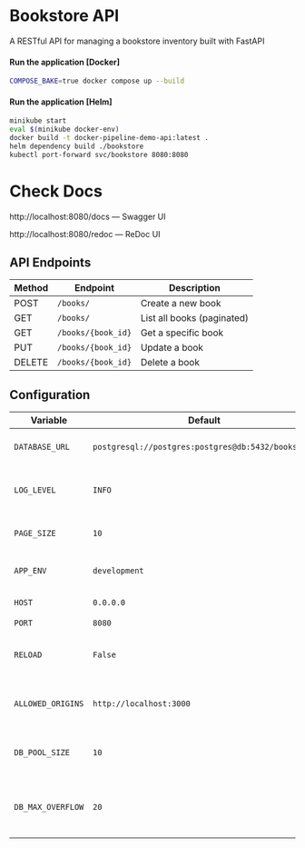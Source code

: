 # Bookstore API

A RESTful API for managing a bookstore inventory built with FastAPI


#### Run the application [Docker]

```bash
COMPOSE_BAKE=true docker compose up --build
```

#### Run the application [Helm]
```bash
minikube start
eval $(minikube docker-env)
docker build -t docker-pipeline-demo-api:latest .
helm dependency build ./bookstore
kubectl port-forward svc/bookstore 8080:8080
```

# Check Docs
http://localhost:8080/docs — Swagger UI

http://localhost:8080/redoc — ReDoc UI


## API Endpoints

| Method | Endpoint           | Description                |
| ------ | ------------------ | -------------------------- |
| POST   | `/books/`          | Create a new book          |
| GET    | `/books/`          | List all books (paginated) |
| GET    | `/books/{book_id}` | Get a specific book        |
| PUT    | `/books/{book_id}` | Update a book              |
| DELETE | `/books/{book_id}` | Delete a book              |


## Configuration


| Variable          | Default                                            | Description                                         |
| ----------------- | -------------------------------------------------- | --------------------------------------------------- |
| `DATABASE_URL`    | `postgresql://postgres:postgres@db:5432/bookstore` | PostgreSQL connection string                        |
| `LOG_LEVEL`       | `INFO`                                             | Logging level (`DEBUG`, `INFO`, `WARNING`, `ERROR`) |
| `PAGE_SIZE`       | `10`                                               | Items per page for pagination                       |
| `APP_ENV`         | `development`                                      | App environment label                               |
| `HOST`            | `0.0.0.0`                                          | Server host binding                                 |
| `PORT`            | `8080`                                             | Server port                                         |
| `RELOAD`          | `False`                                            | Enables auto-reload (development only)              |
| `ALLOWED_ORIGINS` | `http://localhost:3000`                            | Comma-separated list of allowed CORS origins        |
| `DB_POOL_SIZE`    | `10`                                               | SQLAlchemy DB connection pool size                  |
| `DB_MAX_OVERFLOW` | `20`                                               | Maximum overflow connections beyond pool size       |
